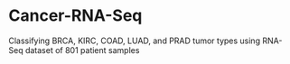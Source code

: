 # Cancer-RNA-Seq
Classifying BRCA, KIRC, COAD, LUAD, and PRAD tumor types using RNA-Seq dataset of 801 patient samples
